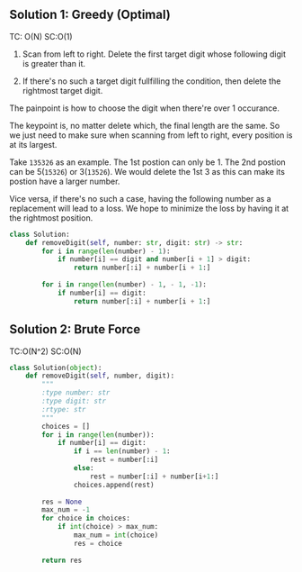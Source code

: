 
## Solution 1: Greedy (Optimal)
TC: O(N) SC:O(1)

1. Scan from left to right. Delete the first target digit whose following digit is greater than it.

2. If there's no such a target digit fullfilling the condition, then delete the rightmost target digit.

The painpoint is how to choose the digit when there're over 1 occurance. 

The keypoint is, no matter delete which, the final length are the same. So we just need to make sure when scanning from left to right, every position is at its largest. 

Take `135326` as an example. The 1st postion can only be 1. The 2nd postion can be 5(`15326`) or 3(`13526`). We would delete the 1st 3 as this can make its postion have a larger number.

Vice versa, if there's no such a case, having the following number as a replacement will lead to a loss. We hope to minimize the loss by having it at the rightmost position.

```py
class Solution:
    def removeDigit(self, number: str, digit: str) -> str:
        for i in range(len(number) - 1):
            if number[i] == digit and number[i + 1] > digit:
                return number[:i] + number[i + 1:]
            
        for i in range(len(number) - 1, - 1, -1):
            if number[i] == digit:
                return number[:i] + number[i + 1:] 
```

## Solution 2: Brute Force
TC:O(N^2) SC:O(N)
```py
class Solution(object):
    def removeDigit(self, number, digit):
        """
        :type number: str
        :type digit: str
        :rtype: str
        """
        choices = []
        for i in range(len(number)):
            if number[i] == digit:
                if i == len(number) - 1:
                    rest = number[:i]
                else:
                    rest = number[:i] + number[i+1:]
                choices.append(rest)
        
        res = None
        max_num = -1
        for choice in choices:
            if int(choice) > max_num:
                max_num = int(choice)
                res = choice
                
        return res
```
